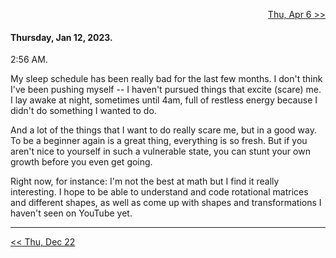 <p align="right">
  <a href="https://github.com/B-Salinas/github-should-have-a-blog/blob/main/23/04-06-algoexpert.md"> Thu, Apr 6 >> </a>
</p>

#### Thursday, Jan 12, 2023.

2:56 AM.

My sleep schedule has been really bad for the last few months. I don't think I've been pushing myself -- I haven't pursued things that excite (scare) me. I lay awake at night, sometimes until 4am, full of restless energy because I didn't do something I wanted to do.

And a lot of the things that I want to do really scare me, but in a good way. To be a beginner again is a great thing, everything is so fresh. But if you aren't nice to yourself in such a vulnerable state, you can stunt your own growth before you even get going.

Right now, for instance: I'm not the best at math but I find it really interesting. I hope to be able to understand and code rotational matrices and different shapes, as well as come up with shapes and transformations I haven't seen on YouTube yet.

---

<p align="left">
  <a href="https://github.com/B-Salinas/github-should-have-a-blog/blob/main/22/12-22-closing-out-the-year.md"> << Thu, Dec 22 </a>
</p>
